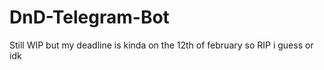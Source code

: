 # DnD-Telegram-Bot
Still WIP but my deadline is kinda on the 12th of february so RIP i guess or idk
